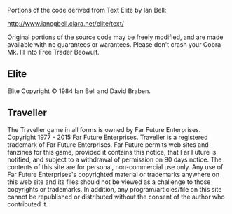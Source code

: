 Portions of the code derived from Text Elite by Ian Bell:

   http://www.iancgbell.clara.net/elite/text/

Original portions of the source code may be freely modified, and are
made available with no guarantees or warantees. Please don't crash
your Cobra Mk. III into Free Trader Beowulf.

## Elite

Elite Copyright &copy; 1984 Ian Bell and David Braben.

## Traveller

The Traveller game in all forms is owned by Far Future Enterprises.
Copyright 1977 - 2015 Far Future Enterprises. Traveller is a
registered trademark of Far Future Enterprises. Far Future permits web
sites and fanzines for this game, provided it contains this notice,
that Far Future is notified, and subject to a withdrawal of permission
on 90 days notice. The contents of this site are for personal,
non-commercial use only. Any use of Far Future Enterprises's
copyrighted material or trademarks anywhere on this web site and its
files should not be viewed as a challenge to those copyrights or
trademarks. In addition, any program/articles/file on this site cannot
be republished or distributed without the consent of the author who
contributed it.
